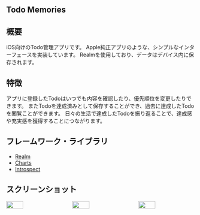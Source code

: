 ## Todo Memories
## 概要
iOS向けのTodo管理アプリです。
Apple純正アプリのような、シンプルなインターフェースを実装しています。
Realmを使用しており、データはデバイス内に保存されます。

## 特徴
アプリに登録したTodoはいつでも内容を確認したり、優先順位を変更したりできます。
またTodoを達成済みとして保存することができ、過去に達成したTodoを閲覧ことができます。
日々の生活で達成したTodoを振り返ることで、達成感や充実感を獲得することにつながります。

## フレームワーク・ライブラリ
- [Realm](https://github.com/realm/realm-swift)
- [Charts](https://github.com/danielgindi/Charts)
- [Introspect](https://github.com/siteline/SwiftUI-Introspect)

## スクリーンショット
<div style="display: flex; justify-content: space-between;">
  <img style="display: block; width: 30%;" src="https://i.imgur.com/1Cu1XTW.png"/>
  <img style="display: block; width: 30%;" src="https://i.imgur.com/2Kl6Xv7.png"/>
  <img style="display: block; width: 30%;" src="https://i.imgur.com/7zaAghS.png"/>
</div>